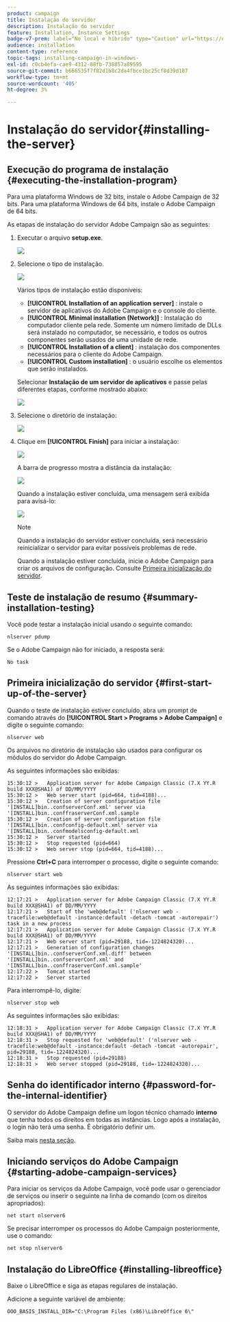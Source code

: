 ```yaml
---
product: campaign
title: Instalação do servidor
description: Instalação do servidor
feature: Installation, Instance Settings
badge-v7-prem: label="No local e híbrido" type="Caution" url="https://experienceleague.adobe.com/docs/campaign-classic/using/installing-campaign-classic/architecture-and-hosting-models/hosting-models-lp/hosting-models.html?lang=pt-BR" tooltip="Aplica-se somente a implantações locais e híbridas"
audience: installation
content-type: reference
topic-tags: installing-campaign-in-windows-
exl-id: c0cb4efa-cae9-4312-88fb-738857a89595
source-git-commit: b666535f7f82d1b8c2da4fbce1bc25cf8d39d187
workflow-type: tm+mt
source-wordcount: '405'
ht-degree: 3%

---
```


# Instalação do servidor{#installing-the-server}



## Execução do programa de instalação {#executing-the-installation-program}

Para uma plataforma Windows de 32 bits, instale o Adobe Campaign de 32 bits. Para uma plataforma Windows de 64 bits, instale o Adobe Campaign de 64 bits.

As etapas de instalação do servidor Adobe Campaign são as seguintes:

1. Executar o arquivo **setup.exe**.

   ![](assets/s_ncs_install_installer_01.png)

1. Selecione o tipo de instalação.

   ![](assets/s_ncs_install_installer_01a.png)

   Vários tipos de instalação estão disponíveis:

   * **[!UICONTROL Installation of an application server]** : instale o servidor de aplicativos do Adobe Campaign e o console do cliente.
   * **[!UICONTROL Minimal installation (Network)]** : Instalação do computador cliente pela rede. Somente um número limitado de DLLs será instalado no computador, se necessário, e todos os outros componentes serão usados de uma unidade de rede.
   * **[!UICONTROL Installation of a client]** : instalação dos componentes necessários para o cliente do Adobe Campaign.
   * **[!UICONTROL Custom installation]** : o usuário escolhe os elementos que serão instalados.

   Selecionar **Instalação de um servidor de aplicativos** e passe pelas diferentes etapas, conforme mostrado abaixo:

   ![](assets/s_ncs_install_installer_02.png)

1. Selecione o diretório de instalação:

   ![](assets/s_ncs_install_installer_03.png)

1. Clique em **[!UICONTROL Finish]** para iniciar a instalação:

   ![](assets/s_ncs_install_installer_04.png)

   A barra de progresso mostra a distância da instalação:

   ![](assets/s_ncs_install_installer_05.png)

   Quando a instalação estiver concluída, uma mensagem será exibida para avisá-lo:

   ![](assets/s_ncs_install_installer_06.png)

   >[!NOTE]
   >
   >Quando a instalação do servidor estiver concluída, será necessário reinicializar o servidor para evitar possíveis problemas de rede.

   Quando a instalação estiver concluída, inicie o Adobe Campaign para criar os arquivos de configuração. Consulte [Primeira inicialização do servidor](#first-start-up-of-the-server).

## Teste de instalação de resumo {#summary-installation-testing}

Você pode testar a instalação inicial usando o seguinte comando:

```
nlserver pdump
```

Se o Adobe Campaign não for iniciado, a resposta será:

```
No task
```

## Primeira inicialização do servidor {#first-start-up-of-the-server}

Quando o teste de instalação estiver concluído, abra um prompt de comando através do **[!UICONTROL Start > Programs > Adobe Campaign]** e digite o seguinte comando:

```
nlserver web
```

Os arquivos no diretório de instalação são usados para configurar os módulos do servidor do Adobe Campaign.

As seguintes informações são exibidas:

```
15:30:12 >   Application server for Adobe Campaign Classic (7.X YY.R build XXX@SHA1) of DD/MM/YYYY
15:30:12 >   Web server start (pid=664, tid=4188)...
15:30:12 >   Creation of server configuration file '[INSTALL]bin..confserverConf.xml' server via '[INSTALL]bin..conffraserverConf.xml.sample
15:30:12 >   Creation of server configuration file '[INSTALL]bin..confconfig-default.xml' server via '[INSTALL]bin..confmodelsconfig-default.xml
15:30:12 >   Server started
15:30:12 >   Stop requested (pid=664)
15:30:12 >   Web server stop (pid=664, tid=4188)...
```

Pressione **Ctrl+C** para interromper o processo, digite o seguinte comando:

```
nlserver start web
```

As seguintes informações são exibidas:

```
12:17:21 >   Application server for Adobe Campaign Classic (7.X YY.R build XXX@SHA1) of DD/MM/YYYY
12:17:21 >   Start of the 'web@default' ('nlserver web -tracefile:web@default -instance:default -detach -tomcat -autorepair') task in a new process 
12:17:21 >   Application server for Adobe Campaign Classic (7.X YY.R build XXX@SHA1) of DD/MM/YYYY
12:17:21 >   Web server start (pid=29188, tid=-1224824320)...
12:17:21 >   Generation of configuration changes '[INSTALL]bin..confserverConf.xml.diff' between '[INSTALL]bin..confserverConf.xml' and '[INSTALL]bin..conffraserverConf.xml.sample'
12:17:22 >   Tomcat started
12:17:22 >   Server started
```

Para interrompê-lo, digite:

```
nlserver stop web
```

As seguintes informações são exibidas:

```
12:18:31 >   Application server for Adobe Campaign Classic (7.X YY.R build XXX@SHA1) of DD/MM/YYYY
12:18:31 >   Stop requested for 'web@default' ('nlserver web -tracefile:web@default -instance:default -detach -tomcat -autorepair', pid=29188, tid=-1224824320)...
12:18:31 >   Stop requested (pid=29188)
12:18:31 >   Web server stopped (pid=29188, tid=-1224824320)...
```

## Senha do identificador interno {#password-for-the-internal-identifier}

O servidor do Adobe Campaign define um logon técnico chamado **interno** que tenha todos os direitos em todas as instâncias. Logo após a instalação, o login não terá uma senha. É obrigatório definir um.

Saiba mais [nesta seção](../../installation/using/configuring-campaign-server.md#internal-identifier).

## Iniciando serviços do Adobe Campaign {#starting-adobe-campaign-services}

Para iniciar os serviços da Adobe Campaign, você pode usar o gerenciador de serviços ou inserir o seguinte na linha de comando (com os direitos apropriados):

```
net start nlserver6
```

Se precisar interromper os processos do Adobe Campaign posteriormente, use o comando:

```
net stop nlserver6
```

## Instalação do LibreOffice {#installing-libreoffice}

Baixe o LibreOffice e siga as etapas regulares de instalação.

Adicione a seguinte variável de ambiente:

```
OOO_BASIS_INSTALL_DIR="C:\Program Files (x86)\LibreOffice 6\"
```
